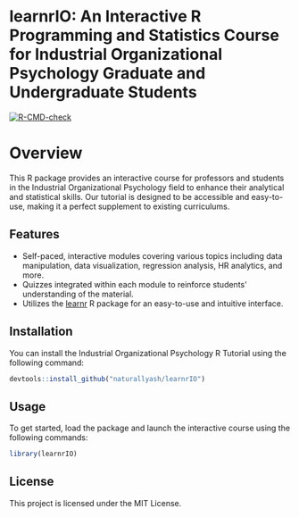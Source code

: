 # learnrIO: An Interactive R Programming and Statistics Course for Industrial Organizational Psychology Graduate and Undergraduate Students  

<!-- badges: start -->
[![R-CMD-check](https://github.com/NaturallyAsh/learnrIO/actions/workflows/R-CMD-check.yaml/badge.svg)](https://github.com/NaturallyAsh/learnrIO/actions/workflows/R-CMD-check.yaml)
<!-- badges: end -->

# Overview

This R package provides an interactive course for professors and students in the Industrial Organizational Psychology field to enhance their analytical and statistical skills. Our tutorial is designed to be accessible and easy-to-use, making it a perfect supplement to existing curriculums.  

## Features

- Self-paced, interactive modules covering various topics including data manipulation, data visualization, regression analysis, HR analytics, and more.  
- Quizzes integrated within each module to reinforce students' understanding of the material.  
- Utilizes the [learnr](https://pkgs.rstudio.com/learnr/index.html) R package for an easy-to-use and intuitive interface.  

## Installation

You can install the Industrial Organizational Psychology R Tutorial using the following command:  
```r
devtools::install_github("naturallyash/learnrIO")
```  

## Usage

To get started, load the package and launch the interactive course using the following commands:  
```r
library(learnrIO)
```


## License

This project is licensed under the MIT License.
